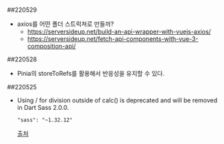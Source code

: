 ##220529

- axios를 어떤 폴더 스트럭쳐로 만들까?
  - https://serversideup.net/build-an-api-wrapper-with-vuejs-axios/
  - https://serversideup.net/fetch-api-components-with-vue-3-composition-api/

##220528

- Pinia의 storeToRefs를 활용해서 반응성을 유지할 수 있다.

##220525

- Using / for division outside of calc() is deprecated and will be removed in Dart Sass 2.0.0.
  ```shell
  "sass": "~1.32.12"
  ```
  [출처](https://exerror.com/solved-using-for-division-is-deprecated-and-will-be-removed-in-dart-sass-2-0-0-in-nuxtjs/)
